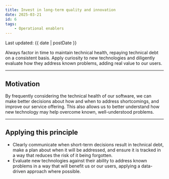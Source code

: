 ```yaml
---
title: Invest in long-term quality and innovation
date: 2025-03-21
id: 6
tags:
    - Operational enablers
---
```


<p class="govuk-body-s">
Last updated: {{ date | postDate }}
</p>

<p class="govuk-body-l">
Always factor in time to maintain technical health, repaying technical debt on a consistent basis. Apply curiosity to new technologies and diligently evaluate how they address known problems, adding real value to our users.
</p>

<hr class="govuk-section-break--l govuk-section-break--visible">

## Motivation

By frequently considering the technical health of our software, we can make better decisions about how and when to address shortcomings, and improve our service offering. This also allows us to better understand how new technology may help overcome known, well-understood problems.

<hr class="govuk-section-break--l govuk-section-break--visible">

## Applying this principle

- Clearly communicate when short-term decisions result in technical debt, make a plan about when it will be addressed, and ensure it is tracked in a way that reduces the risk of it being forgotten.
- Evaluate new technologies against their ability to address known problems in a way that will benefit us or our users, applying a data-driven approach where possible.
